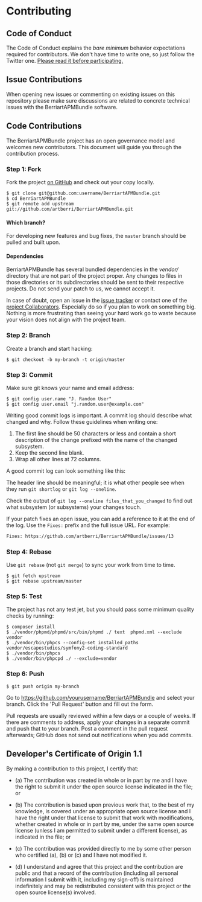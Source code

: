 # Contributing

## Code of Conduct

The Code of Conduct explains the *bare minimum* behavior
expectations required for contributors. We don't have time to write
one, so just follow the Twitter one.
[Please read it before participating.](https://github.com/twitter/code-of-conduct/blob/master/code-of-conduct.md)

## Issue Contributions

When opening new issues or commenting on existing issues on this repository
please make sure discussions are related to concrete technical issues with the
BerriartAPMBundle software.

## Code Contributions

The BerriartAPMBundle project has an open governance model and welcomes new contributors.
This document will guide you through the contribution process.

### Step 1: Fork

Fork the project [on GitHub](https://github.com/artberri/BerriartAPMBundle) and check out your
copy locally.

```text
$ git clone git@github.com:username/BerriartAPMBundle.git
$ cd BerriartAPMBundle
$ git remote add upstream git://github.com/artberri/BerriartAPMBundle.git
```

#### Which branch?

For developing new features and bug fixes, the `master` branch should be pulled
and built upon.

#### Dependencies

BerriartAPMBundle has several bundled dependencies in the *vendor/*
directory that are not part of the project proper. Any changes to files
in those directories or its subdirectories should be sent to their respective
projects. Do not send your patch to us, we cannot accept it.

In case of doubt, open an issue in the
[issue tracker](https://github.com/artberri/BerriartAPMBundle/issues/) or contact one of the
[project Collaborators](https://github.com/artberri/BerriartAPMBundle/#current-project-team-members).
Especially do so if you plan to work on something big. Nothing is more
frustrating than seeing your hard work go to waste because your vision
does not align with the project team.

### Step 2: Branch

Create a branch and start hacking:

```text
$ git checkout -b my-branch -t origin/master
```

### Step 3: Commit

Make sure git knows your name and email address:

```text
$ git config user.name "J. Random User"
$ git config user.email "j.random.user@example.com"
```

Writing good commit logs is important. A commit log should describe what
changed and why. Follow these guidelines when writing one:

1. The first line should be 50 characters or less and contain a short
   description of the change prefixed with the name of the changed
   subsystem.
2. Keep the second line blank.
3. Wrap all other lines at 72 columns.

A good commit log can look something like this:

The header line should be meaningful; it is what other people see when they
run `git shortlog` or `git log --oneline`.

Check the output of `git log --oneline files_that_you_changed` to find out
what subsystem (or subsystems) your changes touch.

If your patch fixes an open issue, you can add a reference to it at the end
of the log. Use the `Fixes:` prefix and the full issue URL. For example:

```txt
Fixes: https://github.com/artberri/BerriartAPMBundle/issues/13
```

### Step 4: Rebase

Use `git rebase` (not `git merge`) to sync your work from time to time.

```text
$ git fetch upstream
$ git rebase upstream/master
```

### Step 5: Test

The project has not any test jet, but you should pass some minimum quality
checks by running:

```text
$ composer install
$ ./vendor/phpmd/phpmd/src/bin/phpmd ./ text  phpmd.xml --exclude vendor
$ ./vendor/bin/phpcs --config-set installed_paths vendor/escapestudios/symfony2-coding-standard
$ ./vendor/bin/phpcs
$ ./vendor/bin/phpcpd ./ --exclude=vendor
```

### Step 6: Push

```text
$ git push origin my-branch
```

Go to https://github.com/yourusername/BerriartAPMBundle and select your branch.
Click the 'Pull Request' button and fill out the form.

Pull requests are usually reviewed within a few days or a couple of weeks. If there are comments
to address, apply your changes in a separate commit and push that to your
branch. Post a comment in the pull request afterwards; GitHub does
not send out notifications when you add commits.

<a id="developers-certificate-of-origin"></a>
## Developer's Certificate of Origin 1.1

By making a contribution to this project, I certify that:

* (a) The contribution was created in whole or in part by me and I
  have the right to submit it under the open source license
  indicated in the file; or

* (b) The contribution is based upon previous work that, to the best
  of my knowledge, is covered under an appropriate open source
  license and I have the right under that license to submit that
  work with modifications, whether created in whole or in part
  by me, under the same open source license (unless I am
  permitted to submit under a different license), as indicated
  in the file; or

* (c) The contribution was provided directly to me by some other
  person who certified (a), (b) or (c) and I have not modified
  it.

* (d) I understand and agree that this project and the contribution
  are public and that a record of the contribution (including all
  personal information I submit with it, including my sign-off) is
  maintained indefinitely and may be redistributed consistent with
  this project or the open source license(s) involved.
